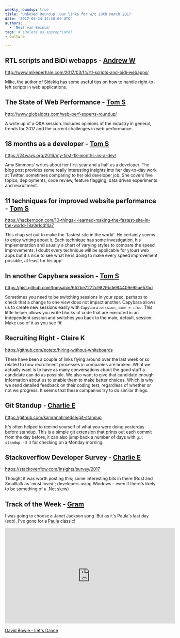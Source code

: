 ```yaml
---
weekly_roundup: true
title: 'Unboxed Roundup: Our links for w/c 20th March 2017'
date: '2017-03-24 14:30:00 UTC'
authors:
  - 'Neil van Beinum'
tags: # (Delete as appropriate)
- Culture

---
```


## RTL scripts and BiDi webapps - [Andrew W](/team#andrew-white)

http://www.mikeperham.com/2017/03/14/rtl-scripts-and-bidi-webapps/

Mike, the author of Sidekiq has some useful tips on how to handle right-to-left scripts in web applications.

## The State of Web Performance - [Tom S](/team#tom-sabin)

http://www.globaldots.com/web-perf-experts-roundup/

A write up of a Q&A session. Includes opinions of the industry in general, trends for 2017 and the current challenges in web performance.

## 18 months as a developer - [Tom S](/team#tom-sabin)

https://24ways.org/2016/my-first-18-months-as-a-dev/

Amy Simmons' writes about her first year and a half as a developer. The blog post provides some really interesting insights into her day-to-day work at Twitter, sometimes comparing to her old developer job. She covers five topics; deployments, code review, feature flagging, data driven experiments and recruitment.

## 11 techniques for improved website performance - [Tom S](/team#tom-sabin)

https://hackernoon.com/10-things-i-learned-making-the-fastest-site-in-the-world-18a0e1cdf4a7

This chap set out to make the 'fastest site in the world'. He certainly seems to enjoy writing about it. Each technique has some investigation, his implementation and usually a chart of varying styles to compare the speed improvements. I doubt every technique will be applicable for y(our) web apps but it's nice to see what he is doing to make every speed improvement possible, at least for his app!

## In another Capybara session - [Tom S](/team#tom-sabin)

https://gist.github.com/tomsabin/652be7272c9829bde9f4409e95ae57bd

Sometimes you need to be switching sessions in your spec, perhaps to check that a change to one view does not impact another. Capybara allows us to create new sessions easily with `Capybara.session_name = :foo`. This little helper allows you write blocks of code that are executed in an independent session and switches you back to the main, default, session. Make use of it as you see fit!

## Recruiting Right - Claire K

https://github.com/poteto/hiring-without-whiteboards

There have been a couple of links flying around over the last week or so related to how recruitment processes in companies are broken. What we actually want is to have as many conversations about the good stuff a candidate can do as possible. We also want to give that candidate enough information about us to enable them to make better choices. Which is why we send detailed feedback on their coding test, regardless of whether or not we progress. It seems that these companies try to do similar things.

## Git Standup - [Charlie E](/team/charlie-egan)

https://github.com/kamranahmedse/git-standup

It's often helped to remind yourself of what you were doing yesterday before standup. This is a simple git extension that prints out each commit from the day before; it can also jump back a number of days with `git standup -d 3` for checking on a Monday morning.

## Stackoverflow Developer Survey - [Charlie E](/team#charlie-egan)

https://stackoverflow.com/insights/survey/2017

Thought it was worth posting this; some interesting bits in there (Rust and Smalltalk as 'most loved'; developers using Windows - even if there's likely to be something of a .Net skew)

## Track of the Week - [Gram](/team#graeme-mccubbin)

I was going to choose a Janet Jackson song. But as it's Paula's last day (sob), I've gone for a [Paula](/team#paula-stepinska) classic!
<iframe width="560" height="315" src="https://www.youtube.com/embed/N4d7Wp9kKjA" frameborder="0" allowfullscreen></iframe>

[David Bowie - Let's Dance](https://www.youtube.com/watch?v=N4d7Wp9kKjA)
